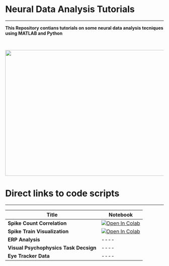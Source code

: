 
# Neural Data Analysis Tutorials
---
**This Repository contians tutorials on some neural data analysis tecniques using MATLAB and Python**

<br>
<p align="center">
<img src="https://user-images.githubusercontent.com/76477833/210067487-58ac6ecd-c7fa-4a8d-988f-a6b9cf8f61f9.png" width="600" height="400">


# Direct links to code scripts
---
|  Title | Notebook|
| - | ---------|
|**Spike Count Correlation**| [![Open In Colab](https://colab.research.google.com/assets/colab-badge.svg)](https://github.com/MiladQolami/BasicNeuralDataAnalysis/tree/main/SpikeCountCorrelation)|
|**Spike Train Visualization**|[![Open In Colab](https://colab.research.google.com/assets/colab-badge.svg)](https://colab.research.google.com/github/MiladQolami/BasicNeuralDataAnalysis/blob/main/MainCode.ipynb)|
|**ERP Analysis**|----|
|**Visual Psychophysics Task Decsign**|----|
|**Eye Tracker Data**| ----|
